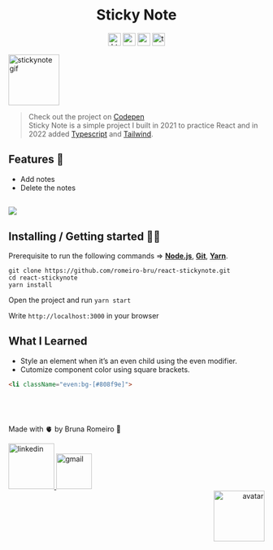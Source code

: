 <h1 align="center"> Sticky Note </h1>

<p align="center">
  <img  src="https://img.shields.io/badge/HTML5-E34F26?style=for-the-badge&logo=html5&logoColor=white"  height="25" alt="html">
  <img  src="https://img.shields.io/badge/CSS3-1572B6?style=for-the-badge&logo=css3&logoColor=white"  height="25" alt="css">
   <img  src="https://img.shields.io/badge/React-20232A?style=for-the-badge&logo=react&logoColor=61DAFB"  height="25" alt="react" />
  <img  src="https://img.shields.io/badge/TypeScript-007ACC?style=for-the-badge&logo=typescript&logoColor=white"  height="25" alt="typescript">
</p>

<p  align="left">
<img  src="https://media.giphy.com/media/osAcIGTSyeovPq6Xph/giphy.gif"  height="100" alt="stickynote gif">
</p>

> Check out the project on [Codepen](https://codesandbox.io/s/github/romeiro-bru/react-stickynote)
> <br>
> Sticky Note is a simple project I built in 2021 to practice React and in 2022 added [Typescript](https://www.typescriptlang.org) and [Tailwind](https://tailwindcss.com/).

## Features 👾 
* Add notes
* Delete the notes

##
<img src="https://user-images.githubusercontent.com/56081906/167222865-683fdf05-4dc3-48d0-b3ff-a5a66e18fb09.gif" />


## Installing / Getting started 👨‍🏭

Prerequisite to run the following commands => <strong>[Node.js](https://nodejs.org/en/download/)</strong>, 
                           <strong>[Git](https://git-scm.com/downloads)</strong>, 
                           <strong>[Yarn](https://yarnpkg.com/)</strong>.
<br>
```
git clone https://github.com/romeiro-bru/react-stickynote.git
cd react-stickynote
yarn install
```


Open the project and run ```yarn start```

Write ```http://localhost:3000``` in your browser

## What I Learned
* Style an element when it’s an even child using the even modifier.
* Cutomize component color using square brackets.

```html
<li className="even:bg-[#808f9e]">
```
<br>

#

Made with 🫀 by Bruna Romeiro 🥰

<div align="left">
   <a href="https://www.linkedin.com/in/romeiro-bruna" target="_blank" >
    <img width="90rem" src="https://img.shields.io/badge/LinkedIn-0077B5?style=for-the-badge&logo=linkedin&logoColor=white" alt="linkedin" />
  </a>
   <a href="mailto:bruna.s.romeiro@gmail.com" target="_blank" >
    <img width="70rem" src="https://img.shields.io/badge/Gmail-D14836?style=for-the-badge&logo=gmail&logoColor=white" alt="gmail" />
  </a> 
</div>
<div align="right">
 <img  src="https://user-images.githubusercontent.com/56081906/147680402-8434cd2f-6781-4fbe-9edc-8a2be5fb2b64.png"  height="100" alt="avatar">
</div>
